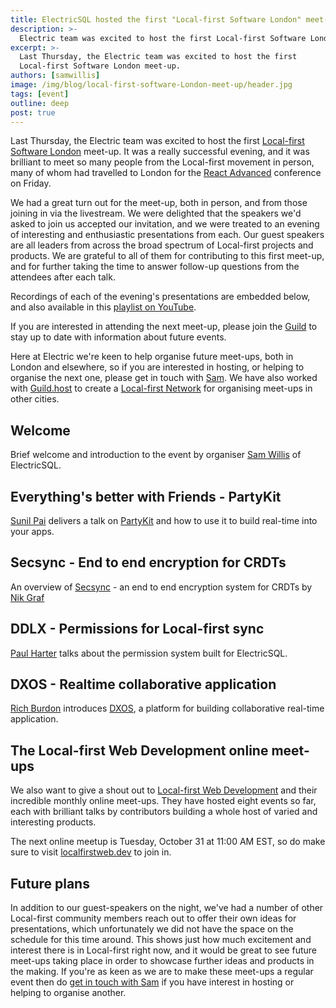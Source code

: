 ```yaml
---
title: ElectricSQL hosted the first "Local-first Software London" meet-up
description: >-
  Electric team was excited to host the first Local-first Software London meet-up. Watch the recordings of the talks.
excerpt: >-
  Last Thursday, the Electric team was excited to host the first
  Local-first Software London meet-up.
authors: [samwillis]
image: /img/blog/local-first-software-London-meet-up/header.jpg
tags: [event]
outline: deep
post: true
---
```


Last Thursday, the Electric team was excited to host the first [Local-first Software London](https://guild.host/local-first-software-london/events) meet-up. It was a really successful evening, and it was brilliant to meet so many people from the Local-first movement in person, many of whom had travelled to London for the [React Advanced](https://reactadvanced.com) conference on Friday.

We had a great turn out for the meet-up, both in person, and from those joining in via the livestream. We were delighted that the speakers we'd asked to join us accepted our invitation, and we were treated to an evening of interesting and enthusiastic presentations from each. Our guest speakers are all leaders from across the broad spectrum of Local-first projects and products. We are grateful to all of them for contributing to this first meet-up, and for further taking the time to answer follow-up questions from the attendees after each talk.  

Recordings of each of the evening's presentations  are embedded below, and also available in this [playlist on YouTube](https://www.youtube.com/playlist?list=PL_BU3cf65mE_mT3QJPUIaj2Msw0Itt6Od).

If you are interested  in attending the next meet-up, please join the [Guild](https://guild.host/local-first-software-london) to stay up to date with information about future events.

Here at Electric we're keen to help organise future meet-ups, both in London and elsewhere, so if you are interested in hosting, or helping to organise the next one, please get in touch with [Sam](mailto:sam@emectric-sql.com). We have also worked with [Guild.host](https://guild.host) to create a [Local-first Network](https://guild.host/local-first-software-london/network) for organising meet-ups in other cities.

## Welcome

Brief welcome and introduction to the event by organiser [Sam Willis](https://twitter.com/samwillis) of ElectricSQL.

<div class="embed-container">
  <YoutubeEmbed video-id="yy17Zn7UhOY" />
</div>

## Everything's better with Friends - PartyKit

[Sunil Pai](https://twitter.com/threepointone) delivers a talk on [PartyKit](http://partykit.io) and how to use it to build real-time into your apps.

<div class="embed-container">
  <YoutubeEmbed video-id="xusQ4Rwyfos" />
</div>

## Secsync - End to end encryption for CRDTs

An overview of [Secsync](https://github.com/serenity-kit/secsync) -  an end to end encryption system for CRDTs by [Nik Graf](https://twitter.com/nikgraf)

<div class="embed-container">
  <YoutubeEmbed video-id="dCGpD8F4isw" />
</div>

## DDLX - Permissions for Local-first sync

[Paul Harter](https://twitter.com/paulharter)  talks about the permission system built for ElectricSQL.

<div class="embed-container">
  <YoutubeEmbed video-id="UQMOnKdO1O0" />
</div>

## DXOS - Realtime collaborative application

[Rich Burdon](https://twitter.com/richburdon) introduces [DXOS](https://dxos.org), a platform for building collaborative real-time application.

<div class="embed-container">
  <YoutubeEmbed video-id="cYWMUdS71OQ" />
</div>

## The Local-first Web Development online meet-ups

We also want to give a shout out to [Local-first Web Development](https://localfirstweb.dev) and their incredible monthly online meet-ups. They have hosted eight events so far, each with brilliant talks by contributors building a whole host of varied and interesting products.

The next online meetup is Tuesday, October 31 at 11:00 AM EST, so do make sure to visit [localfirstweb.dev](https://localfirstweb.dev) to join in.

## Future plans

In addition to our guest-speakers on the night, we've had a number of other Local-first community members reach out to offer their own ideas for presentations, which unfortunately we did not have the space on the schedule for this time around. This shows just how much excitement and interest there is in Local-first right now, and it would be great to see future meet-ups taking place in order to showcase further ideas and products in the making. If you're as keen as we are to make these meet-ups a regular event then do [get in touch with Sam](mailto:sam@emectric-sql.com) if you have interest in hosting or helping to organise another.